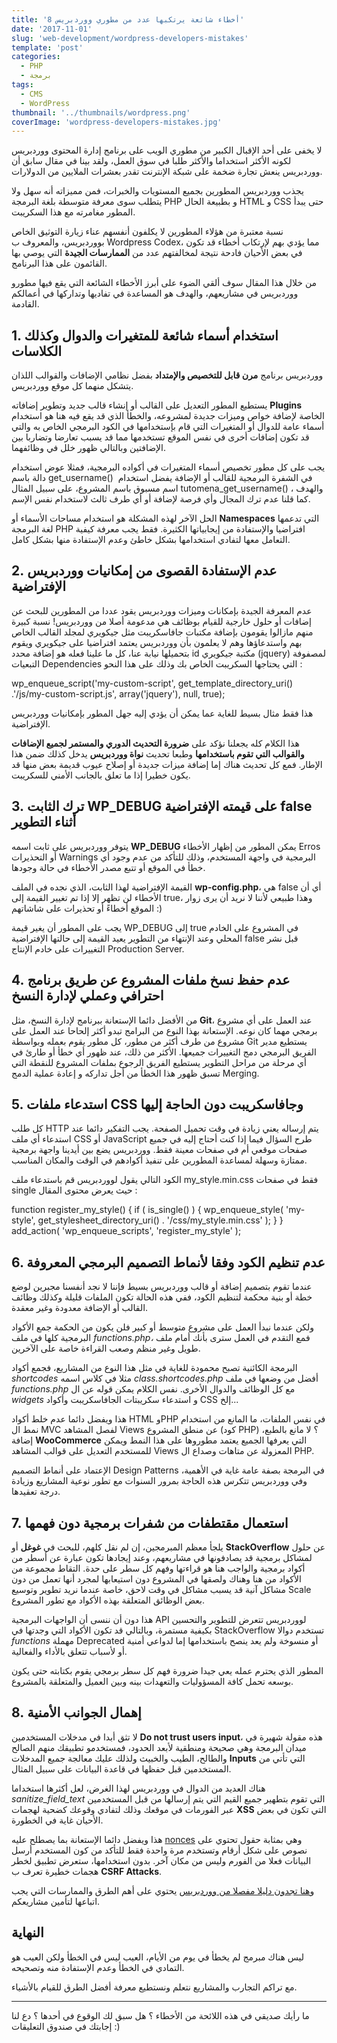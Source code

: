 ```yaml
---
title: '8 أخطاء شائعة يرتكبها عدد من مطوري ووردبريس'
date: '2017-11-01'
slug: 'web-development/wordpress-developers-mistakes'
template: 'post'
categories:
  - PHP
  - برمجة
tags:
  - CMS
  - WordPress
thumbnail: '../thumbnails/wordpress.png'
coverImage: 'wordpress-developers-mistakes.jpg'
---
```


لا يخفى على أحد الإقبال الكبير من مطوري الويب على برنامج إدارة المحتوى ووردبريس لكونه الأكثر استخداما والأكثر طلبا في سوق العمل، ولقد بينا في مقال سابق أن ووردبريس ينعش تجارة ضخمة على شبكة الإنترنت تقدر بعشرات الملايين من الدولارات.

يجذب ووردبريس المطورين بجميع المستويات والخبرات، فمن مميزاته أنه سهل ولا يتطلب سوى معرفة متوسطة بلغة البرمجة PHP و بطبيعة الحال HTML و CSS حتى يبدأ المطور مغامرته مع هذا السكريبت.

نسبة معتبرة من هؤلاء المطورين لا يكلفون أنفسهم عناء زيارة التوثيق الخاص بووردبريس، والمعروف ب Wordpress Codex، مما يؤدي بهم لإرتكاب أخطاء قد تكون في بعض الأحيان فادحة نتيجة لمخالفتهم عدد من **الممارسات الجيدة** التي يوصي بها القائمون على هذا البرنامج.

من خلال هذا المقال سوف ألقي الضوء على أبرز الأخطاء الشائعة التي يقع فيها مطورو ووردبريس في مشاريعهم، والهدف هو المساعدة في تفاديها وتداركها في أعمالكم القادمة.

## 1\. استخدام أسماء شائعة للمتغيرات والدوال وكذلك الكلاسات

ووردبريس برنامج **مرن قابل للتخصيص والإمتداد** بفضل نظامي الإضافات والقوالب اللذان يتشكل منهما كل موقع ووردبريس.

يستطيع المطور التعديل على القالب أو إنشاء قالب جديد وتطوير إضافاته **Plugins** الخاصة لإضافة خواص وميزات جديدة لمشروعه، والخطأ الذي قد يقع فيه هنا هو استخدام أسماء عامة للدوال أو المتغيرات التي قام بإستخدامها في الكود البرمجي الخاص به والتي قد تكون إضافات أخرى في نفس الموقع تستخدمها مما قد يسبب تعارضا وتضاربا بين الإضافتين وبالتالي ظهور خلل في وظائفهما.

يجب على كل مطور تخصيص أسماء المتغيرات في أكواده البرمجية، فمثلا عوض استخدام دالة باسم get_username()  في الشفرة البرمجية للقالب أو الإضافة يفضل استخدام اسم مسبوق باسم المشروع، على سبيل المثال tutomena_get_username() ، والهدف كما قلنا عدم ترك المجال وأي فرصة لإضافة أو أي طرف ثالث لاستخدام نفس الإسم.

الحل الآخر لهذه المشكلة هو استخدام مساحات الأسماء أو **Namespaces** التي تدعمها لغة البرمجة PHP افتراضيا والإستفادة من إيجابياتها الكثيرة. فقط يجب معرفة كيفية التعامل معها لتفادي استخدامها بشكل خاطئ وعدم الإستفادة منها بشكل كامل.

## 2. عدم الإستفادة القصوى من إمكانيات ووردبريس الإفتراضية

عدم المعرفة الجيدة بإمكانات وميزات ووردبريس يقود عددا من المطورين للبحث عن إضافات أو حلول خارجية للقيام بوظائف هي مدعومة أصلا من ووردبريس! نسبة كبيرة منهم مازالوا يقومون بإضافة مكتبات جافاسكريبت مثل جيكويري لمجلد القالب الخاص بهم واستدعاؤها وهم لا يعلمون بأن ووردبريس يعتمد افتراضيا على جيكويري ويقوم بتحميلها نيابة عنا، كل ما علينا فعله هو إضافة محدد id مكتبة جيكويري (jquery) لمصفوفة التبعيات Dependencies التي يحتاجها السكريبت الخاص بك وذلك على هذا النحو :

wp_enqueue_script('my-custom-script',
get_template_directory_uri() .'/js/my-custom-script.js',
array('jquery'), null, true);

هذا فقط مثال بسيط للغاية عما يمكن أن يؤدي إليه جهل المطور بإمكانيات ووردبريس الإفتراضية.

هذا الكلام كله يجعلنا نؤكد على **ضرورة التحديث الدوري والمستمر لجميع الإضافات والقوالب التي تقوم باستخدامها** وطبعا تحديث **نواة ووردبريس** يدخل كذلك ضمن هذا الإطار. فمع كل تحديث هناك إما إضافة ميزات جديدة أو إصلاح عيوب قديمة بعض منها قد يكون خطيرا إذا ما تعلق بالجانب الأمني للسكريبت.

## 3. ترك الثابت WP_DEBUG على قيمته الإفتراضية false أثناء التطوير

يتوفر ووردبريس على ثابت اسمه **WP_DEBUG** يمكن المطور من إظهار الأخطاء Erros أو التحذيرات Warnings البرمجية في واجهة المستخدم، وذلك للتأكد من عدم وجود أي خطأ في الموقع أو تتبع مصدر الأخطاء في حالة وجودها.

القيمة الإفتراضية لهذا الثابت، الذي نجده في الملف **wp-config.php**، هي false أي أن الأخطاء لن تظهر إلا إذا تم تغيير القيمة إلى true، وهذا طبيعي لأننا لا نريد أن يرى زوار الموقع أخطاءً أو تحذيرات على شاشاتهم :)

يجب على المطور أن يغير قيمة WP_DEBUG إلى true في المشروع على الخادم المحلي وعند الإنتهاء من التطوير يعيد القيمة إلى حالتها الإفتراضية false قبل نشر التغييرات على خادم الإنتاج Production Server.

## 4. عدم حفظ نسخ ملفات المشروع عن طريق برنامج احترافي وعملي لإدارة النسخ

من الأفضل دائما الإستعانة ببرنامج لإدارة النسخ، مثل **Git**، عند العمل على أي مشروع برمجي مهما كان نوعه. الإستعانة بهذا النوع من البرامج تبدو أكثر إلحاحا عند العمل على مشروع من طرف أكثر من مطور، كل مطور يقوم بعمله وبواسطة Git يستطيع مدير الفريق البرمجي دمج التغييرات جميعها. الأكثر من ذلك، عند ظهور أي خطأ أو طارئ في أي مرحلة من مراحل التطوير يستطيع الفريق الرجوع بملفات المشروع للنقطة التي تسبق ظهور هذا الخطأ من أجل تداركه و إعادة عملية الدمج Merging.

## 5\. استدعاء ملفات CSS وجافاسكريبت دون الحاجة إليها

كل طلب HTTP يتم إرساله يعني زيادة في وقت تحميل الصفحة. يجب التفكير دائما عند استدعاء أي ملف CSS أو JavaScript طرح السؤال فيما إذا كنت أحتاج إليه في جميع صفحات موقعي أم في صفحات معينة فقط. ووردبريس يضع بين أيدينا واجهة برمجية ممتازة وسهلة لمساعدة المطورين على تنفيذ أكوادهم في الوقت والمكان المناسب.

الكود التالي يقول لووردبريس قم باستدعاء ملف my_style.min.css فقط في صفحات single حيث يعرض محتوى المقال :

function register_my_style() {
if ( is_single() ) {
wp_enqueue_style( 'my-style',
get_stylesheet_directory_uri() . '/css/my_style.min.css' );
}
}
add_action( 'wp_enqueue_scripts', 'register_my_style' );

## 6\. عدم تنظيم الكود وفقا لأنماط التصميم البرمجي المعروفة

عندما تقوم بتصميم إضافة أو قالب ووردبريس بسيط فإننا لا نجد أنفسنا مجبرين لوضع خطة أو بنية محكمة لتنظيم الكود، ففي هذه الحالة تكون الملفات قليلة وكذلك وظائف القالب أو الإضافة معدودة وغير معقدة.

ولكن عندما نبدأ العمل على مشروع متوسط أو كبير فلن يكون من الحكمة جمع الأكواد البرمجية كلها في ملف _functions.php،_ فمع التقدم في العمل سترى بأنك أمام ملف طويل وغير منظم وصعب القراءة خاصة على الآخرين.

البرمجة الكائنية تصبح محمودة للغاية في مثل هذا النوع من المشاريع، فجمع أكواد _shortcodes_ مثلا في كلاس اسمه _class.shortcodes.php_ أفضل من وضعها في ملف _functions.php_ مع كل الوظائف والدوال الأخرى. نفس الكلام يمكن قوله عن ال _widgets_ و استدعاء سكريبتات الجافاسكريبت وأكواد CSS إلخ...

هذا ويفضل دائما عدم خلط أكواد HTML وPHP في نفس الملفات، ما المانع من استخدام نمط ال MVC لفصل المشاهد Views عن منطق المشروع (كود PHP) ؟ لا مانع بالطبع، إضافة **WooCommerce** التي يعرفها الجميع يعتمد مطوروها على هذا النمط ويمكن للمستخدم التعديل على قوالب المشاهد Views المعزولة عن متاهات وصداع ال PHP.

الإعتماد على أنماط التصميم Design Patterns في البرمجة بصفة عامة غاية في الأهمية، وفي ووردبريس تتكرس هذه الحاجة بمرور السنوات مع تطور نوعية المشاريع وزيادة درجة تعقيدها.

## 7. استعمال مقتطفات من شفرات برمجية دون فهمها

يلجأ معظم المبرمجين، إن لم نقل كلهم، للبحث في **غوغل** أو **StackOverflow** عن حلول لمشاكل برمجية قد يصادفونها في مشاريعهم، وعند إيجادها تكون عبارة عن أسطر من أكواد برمجية والواجب هنا هو قراءتها وفهم كل سطر على حدة. التقاط مجموعة من الأكواد من هنا وهناك ولصقها في المشروع دون استيعابها لمجرد أنها تعمل من دون مشاكل آنية قد يسبب مشاكل في وقت لاحق، خاصة عندما نريد تطوير وتوسيع Scale بعض الوظائق المتعلقة بهذه الأكواد مع تطور المشروع.

هذا دون أن ننسى أن الواجهات البرمجية API لووردبريس تتعرض للتطوير والتحسين بكيفية مستمرة، وبالتالي قد تكون الأكواد التي وجدتها في StackOverflow تستخدم دوالا _functions_ مهملة Deprecated أو منسوخة ولم يعد ينصح باستخدامها إما لدواعي أمنية أو لأسباب تتعلق بالأداء والفعالية.

المطور الذي يحترم عمله يعي جيدا ضرورة فهم كل سطر برمجي يقوم بكتابته حتى يكون بوسعه تحمل كافة المسؤوليات والتعهدات بينه وبين العميل والمتعلقة بالمشروع.

## 8. إهمال الجوانب الأمنية

لا تثق أبدا في مدخلات المستخدمين **Do not trust users input**، هذه مقولة شهيرة في ميدان البرمجة وهي صحيحة ومنطقية لأبعد الحدود، فمستخدمو تطبيقك منهم الصالح والطالح، الطيب والخبيث ولذلك عليك معالجة جميع المدخلات **Inputs** التي تأتي من المستخدمين قبل حفظها في قاعدة البيانات على سبيل المثال.

هناك العديد من الدوال في ووردبريس لهذا الغرض، لعل أكثرها استخداما _sanitize_field_text_ التي تقوم بتطهير جميع القيم التي يتم إرسالها من قبل المستخدمين عبر الفورمات في موقعك وذلك لتفادي وقوعك كضحية لهجمات **XSS** التي تكون في بعض الأحيان غاية في الخطورة.

هذا ويفضل دائما الإستعانة بما يصطلح عليه [nonces](https://developer.wordpress.org/plugins/security/nonces/) وهي بمثابة حقول تحتوي على نصوص على شكل أرقام وتستخدم مرة واحدة فقط للتأكد من كون المستخدم أرسل البيانات فعلا من الفورم وليس من مكان آخر. بدون استخدامها، ستعرض تطبيق لخطر هجمات خطيرة تعرف ب **CSRF Attacks**.

و[هنا تجدون دليلا مفصلا من ووردبريس](https://developer.wordpress.org/plugins/security/) يحتوي على أهم الطرق والممارسات التي يجب اتباعها لتأمين مشاريعكم.

## النهاية

ليس هناك مبرمج لم يخطأ في يوم من الأيام، العيب ليس في الخطأ ولكن العيب هو التمادي في الخطأ وعدم الإستفادة منه وتصحيحه.

مع تراكم التجارب والمشاريع نتعلم ونستطيع معرفة أفضل الطرق للقيام بالأشياء.

---

ما رأيك صديقي في هذه اللائحة من الأخطاء ؟ هل سبق لك الوقوع في أحدها ؟ دع لنا إجابتك في صندوق التعليقات :)
